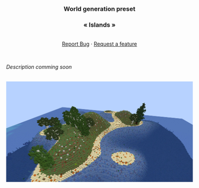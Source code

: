<p align="center">
  <h3 align="center">World generation preset</h3>
  <h3 align="center">« Islands »</h3>

  <p align="center">
    <br />
    <a href="https://github.com/SourceWriters/rwg-presets/issues/new?labels=bug&title=[Islands]%20Bug%20found">Report Bug</a>
    ·
    <a href="https://github.com/SourceWriters/rwg-presets/issues/new?labels=enhancement&title=[Islands]%20Feature%20request">Request a feature</a>
  </p>
</p>

<br/>

_Description comming soon_

<br/>

<img src="images/Island.jpg" />